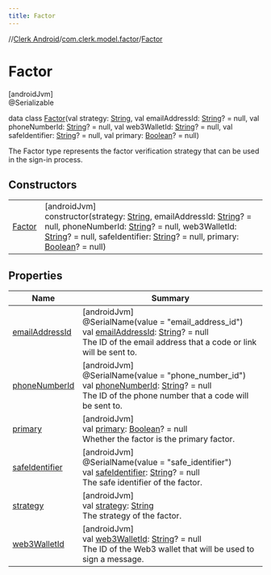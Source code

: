 ```yaml
---
title: Factor
---
```

//[Clerk Android](../../../index.html)/[com.clerk.model.factor](../index.html)/[Factor](index.html)



# Factor



[androidJvm]\
@Serializable



data class [Factor](index.html)(val strategy: [String](https://kotlinlang.org/api/latest/jvm/stdlib/kotlin-stdlib/kotlin/-string/index.html), val emailAddressId: [String](https://kotlinlang.org/api/latest/jvm/stdlib/kotlin-stdlib/kotlin/-string/index.html)? = null, val phoneNumberId: [String](https://kotlinlang.org/api/latest/jvm/stdlib/kotlin-stdlib/kotlin/-string/index.html)? = null, val web3WalletId: [String](https://kotlinlang.org/api/latest/jvm/stdlib/kotlin-stdlib/kotlin/-string/index.html)? = null, val safeIdentifier: [String](https://kotlinlang.org/api/latest/jvm/stdlib/kotlin-stdlib/kotlin/-string/index.html)? = null, val primary: [Boolean](https://kotlinlang.org/api/latest/jvm/stdlib/kotlin-stdlib/kotlin/-boolean/index.html)? = null)

The Factor type represents the factor verification strategy that can be used in the sign-in process.



## Constructors


| | |
|---|---|
| [Factor](-factor.html) | [androidJvm]<br>constructor(strategy: [String](https://kotlinlang.org/api/latest/jvm/stdlib/kotlin-stdlib/kotlin/-string/index.html), emailAddressId: [String](https://kotlinlang.org/api/latest/jvm/stdlib/kotlin-stdlib/kotlin/-string/index.html)? = null, phoneNumberId: [String](https://kotlinlang.org/api/latest/jvm/stdlib/kotlin-stdlib/kotlin/-string/index.html)? = null, web3WalletId: [String](https://kotlinlang.org/api/latest/jvm/stdlib/kotlin-stdlib/kotlin/-string/index.html)? = null, safeIdentifier: [String](https://kotlinlang.org/api/latest/jvm/stdlib/kotlin-stdlib/kotlin/-string/index.html)? = null, primary: [Boolean](https://kotlinlang.org/api/latest/jvm/stdlib/kotlin-stdlib/kotlin/-boolean/index.html)? = null) |


## Properties


| Name | Summary |
|---|---|
| [emailAddressId](email-address-id.html) | [androidJvm]<br>@SerialName(value = &quot;email_address_id&quot;)<br>val [emailAddressId](email-address-id.html): [String](https://kotlinlang.org/api/latest/jvm/stdlib/kotlin-stdlib/kotlin/-string/index.html)? = null<br>The ID of the email address that a code or link will be sent to. |
| [phoneNumberId](phone-number-id.html) | [androidJvm]<br>@SerialName(value = &quot;phone_number_id&quot;)<br>val [phoneNumberId](phone-number-id.html): [String](https://kotlinlang.org/api/latest/jvm/stdlib/kotlin-stdlib/kotlin/-string/index.html)? = null<br>The ID of the phone number that a code will be sent to. |
| [primary](primary.html) | [androidJvm]<br>val [primary](primary.html): [Boolean](https://kotlinlang.org/api/latest/jvm/stdlib/kotlin-stdlib/kotlin/-boolean/index.html)? = null<br>Whether the factor is the primary factor. |
| [safeIdentifier](safe-identifier.html) | [androidJvm]<br>@SerialName(value = &quot;safe_identifier&quot;)<br>val [safeIdentifier](safe-identifier.html): [String](https://kotlinlang.org/api/latest/jvm/stdlib/kotlin-stdlib/kotlin/-string/index.html)? = null<br>The safe identifier of the factor. |
| [strategy](strategy.html) | [androidJvm]<br>val [strategy](strategy.html): [String](https://kotlinlang.org/api/latest/jvm/stdlib/kotlin-stdlib/kotlin/-string/index.html)<br>The strategy of the factor. |
| [web3WalletId](web3-wallet-id.html) | [androidJvm]<br>val [web3WalletId](web3-wallet-id.html): [String](https://kotlinlang.org/api/latest/jvm/stdlib/kotlin-stdlib/kotlin/-string/index.html)? = null<br>The ID of the Web3 wallet that will be used to sign a message. |

